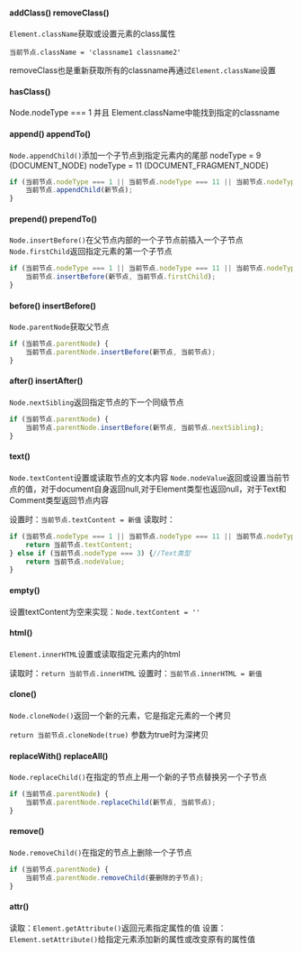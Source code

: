 #### addClass() removeClass()

`Element.className`获取或设置元素的class属性

`当前节点.className = 'classname1 classname2'`

removeClass也是重新获取所有的classname再通过`Element.className`设置

#### hasClass()

Node.nodeType === 1 并且 Element.className中能找到指定的classname

#### append() appendTo()

`Node.appendChild()`添加一个子节点到指定元素内的尾部
nodeType = 9 (DOCUMENT_NODE)
nodeType = 11 (DOCUMENT_FRAGMENT_NODE)

```javascript
if (当前节点.nodeType === 1 || 当前节点.nodeType === 11 || 当前节点.nodeType === 9) {
    当前节点.appendChild(新节点);
}
```

#### prepend() prependTo()

`Node.insertBefore()`在父节点内部的一个子节点前插入一个子节点
`Node.firstChild`返回指定元素的第一个子节点

```javascript
if (当前节点.nodeType === 1 || 当前节点.nodeType === 11 || 当前节点.nodeType === 9) {
    当前节点.insertBefore(新节点, 当前节点.firstChild);
}
```

#### before() insertBefore()

`Node.parentNode`获取父节点

```javascript
if (当前节点.parentNode) {
    当前节点.parentNode.insertBefore(新节点, 当前节点);
}
```

#### after() insertAfter()

`Node.nextSibling`返回指定节点的下一个同级节点

```javascript
if (当前节点.parentNode) {
    当前节点.parentNode.insertBefore(新节点, 当前节点.nextSibling);
}
```

#### text()

`Node.textContent`设置或读取节点的文本内容
`Node.nodeValue`返回或设置当前节点的值，对于document自身返回null,对于Element类型也返回null，对于Text和Comment类型返回节点内容

设置时：`当前节点.textContent = 新值`
读取时：
```javascript
if (当前节点.nodeType === 1 || 当前节点.nodeType === 11 || 当前节点.nodeType === 9) {
    return 当前节点.textContent;
} else if (当前节点.nodeType === 3) {//Text类型
    return 当前节点.nodeValue;
}
```

#### empty()

设置textContent为空来实现：`Node.textContent = ''`

#### html()

`Element.innerHTML`设置或读取指定元素内的html

读取时：`return 当前节点.innerHTML`
设置时：`当前节点.innerHTML = 新值`

#### clone()

`Node.cloneNode()`返回一个新的元素，它是指定元素的一个拷贝

`return 当前节点.cloneNode(true)` 参数为true时为深拷贝

#### replaceWith() replaceAll()

`Node.replaceChild()`在指定的节点上用一个新的子节点替换另一个子节点

```javascript
if (当前节点.parentNode) {
    当前节点.parentNode.replaceChild(新节点, 当前节点);
}
```

#### remove()

`Node.removeChild()`在指定的节点上删除一个子节点

```javascript
if (当前节点.parentNode) {
    当前节点.parentNode.removeChild(要删除的子节点);
}
```

#### attr()

读取：`Element.getAttribute()`返回元素指定属性的值
设置：`Element.setAttribute()`给指定元素添加新的属性或改变原有的属性值



